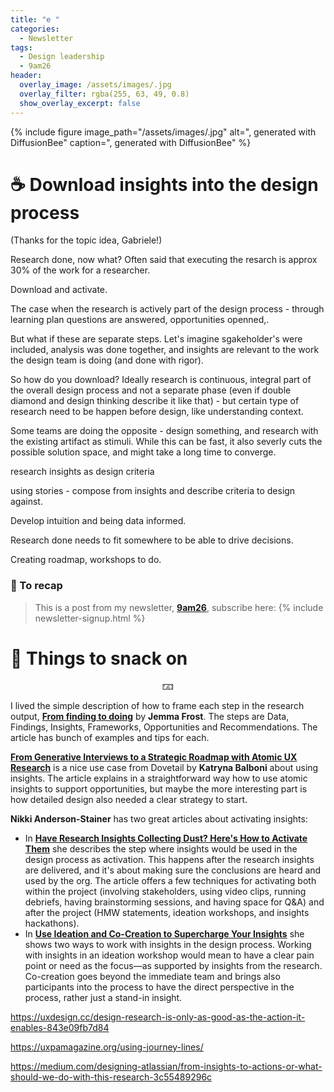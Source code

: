 ```yaml
---
title: "e "
categories:
  - Newsletter
tags:
  - Design leadership
  - 9am26
header:
  overlay_image: /assets/images/.jpg
  overlay_filter: rgba(255, 63, 49, 0.8)
  show_overlay_excerpt: false
---
```



{% include figure image_path="/assets/images/.jpg" alt=", generated with DiffusionBee" caption=", generated with DiffusionBee" %}

# ☕ Download insights into the design process

(Thanks for the topic idea, Gabriele!)

Research done, now what? Often said that executing the resarch is approx 30% of the work for a researcher.

Download and activate.

The case when the research is actively part of the design process - through learning plan questions are answered, opportunities openned,.

But what if these are separate steps. Let's imagine sgakeholder's were included, analysis was done together, and insights are relevant to the work the design team is doing (and done with rigor).


So how do you download? Ideally research is continuous, integral part of the overall design process and not a separate phase (even if double diamond and design thinking describe it like that) - but certain type of research need to be happen before design, like understanding context.

Some teams are doing the opposite - design something, and research with the existing artifact as stimuli. While this can be fast, it also severly cuts the possible solution space, and might take a long time to converge.


research insights as design criteria

using stories  - compose from insights and describe criteria to design against.

Develop intuition and being data informed.

Research done needs to fit somewhere to be able to drive decisions. 


Creating roadmap, workshops to do.

### 🥤 To recap

> This is a post from my newsletter, **[9am26](https://polgarp.com/categories/newsletter/)**, subscribe here:
> {% include newsletter-signup.html %}

# 🍪 Things to snack on

<p style="text-align: center;">🁃</p>

I lived the simple description of how to frame each step in the research output, [**From finding to doing**](https://uxdesign.cc/from-finding-to-doing-b33c0dfd9480) by **Jemma Frost**. The steps are Data, Findings, Insights, Frameworks, Opportunities and Recommendations. The article has bunch of examples and tips for each. 

[**From Generative Interviews to a Strategic  Roadmap with Atomic UX Research**](https://www.userinterviews.com/blog/dovetail-atomic-ux-research-to-roadmap) is a nice use case from Dovetail by **Katryna Balboni** about using insights. The article explains in a straightforward way how to use atomic insights to support opportunities, but maybe the more interesting part is how detailed design also needed a clear strategy to start. 

**Nikki Anderson-Stainer** has two great articles about activating insights:
- In [**Have Research Insights Collecting Dust? Here's How to Activate Them**](https://dscout.com/people-nerds/activate-research-insight) she describes the step where insights would be used in the design process as activation. This happens after the research insights are delivered, and it's about making sure the conclusions are heard and used by the org. The article offers a few techniques for activating both within the project (involving stakeholders, using video clips, running debriefs, having brainstorming sessions, and having space for Q&A) and after the project (HMW statements, ideation workshops, and insights hackathons).
- In [**Use Ideation and Co-Creation to Supercharge Your Insights**](https://dscout.com/people-nerds/insights-activation-ideation-co-creation ) she shows two ways to work with insights in the design process. Working with insights in an ideation workshop would mean to have a clear pain point or need as the focus—as supported by insights from the research. Co-creation goes beyond the immediate team and brings also participants into the process to have the direct perspective in the process, rather just a stand-in insight. 

https://uxdesign.cc/design-research-is-only-as-good-as-the-action-it-enables-843e09fb7d84

https://uxpamagazine.org/using-journey-lines/

https://medium.com/designing-atlassian/from-insights-to-actions-or-what-should-we-do-with-this-research-3c55489296c